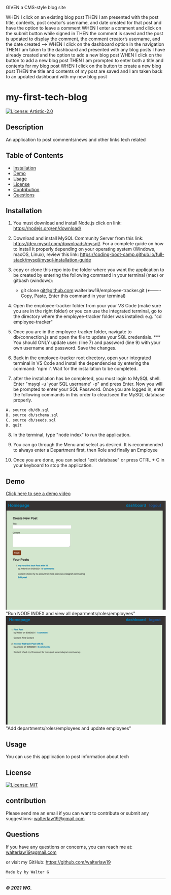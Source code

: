 GIVEN a CMS-style blog site
<!-- WHEN I visit the site for the first time
THEN I am presented with the homepage, which includes existing blog posts if any have been posted; navigation links for the homepage and the dashboard; and the option to log in -->
<!-- WHEN I click on the homepage option
THEN I am taken to the homepage -->
<!-- WHEN I click on any other links in the navigation
THEN I am prompted to either sign up or sign in -->
<!-- WHEN I choose to sign up
THEN I am prompted to create a username and password -->
<!-- WHEN I click on the sign-up button
THEN my user credentials are saved and I am logged into the site -->
<!-- WHEN I revisit the site at a later time and choose to sign in
THEN I am prompted to enter my username and password -->
<!-- WHEN I am signed in to the site
THEN I see navigation links for the homepage, the dashboard, and the option to log out -->
<!-- WHEN I click on the homepage option in the navigation
THEN I am taken to the homepage and presented with existing blog posts that include the post title and the date created -->
WHEN I click on an existing blog post
THEN I am presented with the post title, contents, post creator’s username, and date created for that post and have the option to leave a comment
WHEN I enter a comment and click on the submit button while signed in
THEN the comment is saved and the post is updated to display the comment, the comment creator’s username, and the date created -->
WHEN I click on the dashboard option in the navigation
THEN I am taken to the dashboard and presented with any blog posts I have already created and the option to add a new blog post
WHEN I click on the button to add a new blog post
THEN I am prompted to enter both a title and contents for my blog post
WHEN I click on the button to create a new blog post
THEN the title and contents of my post are saved and I am taken back to an updated dashboard with my new blog post
<!-- WHEN I click on one of my existing posts in the dashboard
THEN I am able to delete or update my post and taken back to an updated dashboard -->
<!-- WHEN I click on the logout option in the navigation
THEN I am signed out of the site
WHEN I am idle on the site for more than a set time
THEN I am able to view comments but I am prompted to log in again before I can add, update, or delete comments -->

<!--------------------------------------------------------------------------------------------------------------------------------------------------------------------------------------------------->
<!--------------------------------------------------------------------------------------------------------------------------------------------------------------------------------------------------->
<!--------------------------------------------------------------------------------------------------------------------------------------------------------------------------------------------------->
<!--------------------------------------------------------------------------------------------------------------------------------------------------------------------------------------------------->
<!--------------------------------------------------------------------------------------------------------------------------------------------------------------------------------------------------->
<!--------------------------------------------------------------------------------------------------------------------------------------------------------------------------------------------------->
<!--------------------------------------------------------------------------------------------------------------------------------------------------------------------------------------------------->
<!--------------------------------------------------------------------------------------------------------------------------------------------------------------------------------------------------->
<!--------------------------------------------------------------------------------------------------------------------------------------------------------------------------------------------------->
<!--------------------------------------------------------------------------------------------------------------------------------------------------------------------------------------------------->
<!--------------------------------------------------------------------------------------------------------------------------------------------------------------------------------------------------->
<!--------------------------------------------------------------------------------------------------------------------------------------------------------------------------------------------------->
<!--------------------------------------------------------------------------------------------------------------------------------------------------------------------------------------------------->
<!--------------------------------------------------------------------------------------------------------------------------------------------------------------------------------------------------->
<!--------------------------------------------------------------------------------------------------------------------------------------------------------------------------------------------------->
<!--------------------------------------------------------------------------------------------------------------------------------------------------------------------------------------------------->
<!--------------------------------------------------------------------------------------------------------------------------------------------------------------------------------------------------->
<!--------------------------------------------------------------------------------------------------------------------------------------------------------------------------------------------------->
<!--------------------------------------------------------------------------------------------------------------------------------------------------------------------------------------------------->
<!--------------------------------------------------------------------------------------------------------------------------------------------------------------------------------------------------->
<!--------------------------------------------------------------------------------------------------------------------------------------------------------------------------------------------------->
<!--------------------------------------------------------------------------------------------------------------------------------------------------------------------------------------------------->
<!--------------------------------------------------------------------------------------------------------------------------------------------------------------------------------------------------->
<!--------------------------------------------------------------------------------------------------------------------------------------------------------------------------------------------------->


# my-first-tech-blog

[![License: Artistic-2.0](https://img.shields.io/badge/License-Perl-0298c3.svg)](https://opensource.org/licenses/Artistic-2.0)

## Description
An application to post comments/news and other links tech related






## Table of Contents

* [Installation](#installation)
* [Demo](#demo)
* [Usage](#usage)
* [License](#license)
* [Contribution](#contribution)
* [Questions](#questions)


## Installation

1. You must download and install Node.js click on link: https://nodejs.org/en/download/

2. Download and install MySQL Community Server from this link: https://dev.mysql.com/downloads/mysql/. For a complete guide on how to install it properly depending on your operating system (Windows, macOS, Linux), review this link: https://coding-boot-camp.github.io/full-stack/mysql/mysql-installation-guide 

3. copy or clone this repo into the folder where you want the application to be created by entering the following command in your terminal (mac) or gitbash (windows):
    * git clone git@github.com:walterlaw19/employee-tracker.git   (<---- Copy, Paste, Enter this command in your terminal)

4. Open the employee-tracker folder from your your VS Code (make sure you are in the right folder) or you can use the integrated terminal, go to the directory where the employee-tracker folder was installed: e.g. "cd employee-tracker"

5. Once you are in the employee-tracker folder, navigate to db/connection.js and open the file to update your SQL credentials.  *** You should ONLY update user: (line 7) and password (line 9) with your own username and password. Save the changes.

6. Back in the employee-tracker root directory, open your integrated terminal in VS Code and install the dependencies by entering the command: 'npm i'.  Wait for the installation to be completed.

7. after the installation has be completed, you must login to MySQL shell. Enter "msyql -u 'your SQL username' -p" and press Enter. Now you will be prompted to enter your SQL Password. Once you are logged in, enter the following commands in this order to clear/seed the MySQL database properly. 

```
A. source db/db.sql
B. source db/schema.sql
C. source db/seeds.sql
D. quit
```
8. In the terminal, type "node index" to run the application.

7. You can go through the Menu and select as desired. It is recommended to always enter a Department first, then Role and finally an Employee

9. Once you are done, you can select "exit database" or press CTRL + C in your keyboard to stop the application.


## Demo

[Click here to see a demo video]()

![](Readme-images/screenshot1.PNG) "Run NODE INDEX and view all deparments/roles/employees"
![](Readme-images/screenshot2.PNG) "Add departments/roles/employees and update employees"



## Usage

You can use this application to post information about tech
 
## License

[![License: MIT](https://img.shields.io/badge/License-MIT-yellow.svg)](https://opensource.org/licenses/MIT)

## contribution

Please send me an email if you can want to contribute or submit any suggestions: walterlaw19@gmail.com

## Questions

If you have any questions or concerns, you can reach me at: walterlaw19@gmail.com

or visit my GitHub: https://github.com/walterlaw19



```
Made by by Walter G
```

---
##### © 2021 WG.








